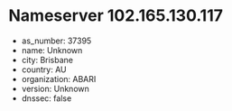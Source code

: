 # Nameserver 102.165.130.117

* as_number: 37395
* name: Unknown
* city: Brisbane
* country: AU
* organization: ABARI
* version: Unknown
* dnssec: false
